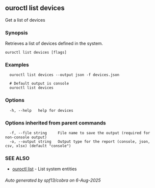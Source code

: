 ## ouroctl list devices

Get a list of devices

### Synopsis

Retrieves a list of devices defined in the system.

```
ouroctl list devices [flags]
```

### Examples

```
  ouroctl list devices --output json -f devices.json

  # Default output is console
  ouroctl list devices
```

### Options

```
  -h, --help   help for devices
```

### Options inherited from parent commands

```
  -f, --file string     File name to save the output (required for non-console output)
  -o, --output string   Output type for the report (console, json, csv, xlsx) (default "console")
```

### SEE ALSO

* [ouroctl list](ouroctl_list.md)	 - List system entities

###### Auto generated by spf13/cobra on 6-Aug-2025
